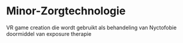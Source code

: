 # Minor-Zorgtechnologie
VR game creation die wordt gebruikt als behandeling van Nyctofobie doormiddel van exposure therapie
